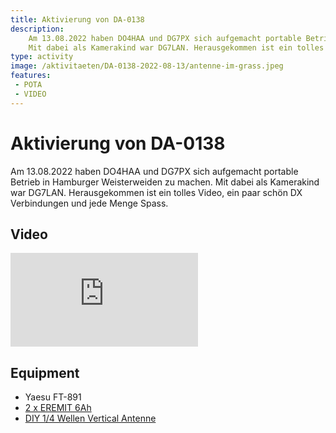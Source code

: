 ```yaml
---
title: Aktivierung von DA-0138
description: 
    Am 13.08.2022 haben DO4HAA und DG7PX sich aufgemacht portable Betrieb in Hamburger Weisterweiden zu machen.
    Mit dabei als Kamerakind war DG7LAN. Herausgekommen ist ein tolles Video, ein paar schön DX Verbindungen und jede Menge Spass.
type: activity
image: /aktivitaeten/DA-0138-2022-08-13/antenne-im-grass.jpeg
features:
 - POTA
 - VIDEO
---
```

# Aktivierung von DA-0138
Am 13.08.2022 haben DO4HAA und DG7PX sich aufgemacht portable Betrieb in Hamburger Weisterweiden zu machen.
Mit dabei als Kamerakind war DG7LAN. Herausgekommen ist ein tolles Video, ein paar schön DX Verbindungen und jede Menge Spass.

## Video
<div class="video-block">
<iframe max-width=100% height=auto src="https://www.youtube.com/embed/GsOL3xUBM6Y" title="Amateurfunk POTA Parks on the air - DA-0138 portabel mit DG7PX / DO4HAA" frameborder="0" allow="accelerometer; autoplay; clipboard-write; encrypted-media; gyroscope; picture-in-picture" allowfullscreen></iframe>
</div>

## Equipment
- Yaesu FT-891
- [2 x EREMIT 6Ah](https://www.eremit.de/p/eremit-systemstecker-bis-60a-12ah-komplett-set-powerpole)  
- [DIY 1/4 Wellen Vertical Antenne](/diy/teleskop-viertelwellen-vertical.html)
